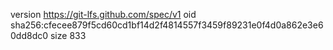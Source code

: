 version https://git-lfs.github.com/spec/v1
oid sha256:cfecee879f5cd60cd1bf14d2f4814557f3459f89231e0f4d0a862e3e60dd8dc0
size 833
